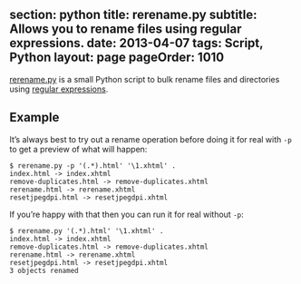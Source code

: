 section: python
title: rerename.py
subtitle: Allows you to rename files using regular expressions.
date: 2013-04-07
tags: Script, Python
layout: page
pageOrder: 1010
----

[rerename.py](/software/rerename.py) is a small Python script to bulk rename files and directories using [regular expressions](http://www.regular-expressions.info/).

## Example

It’s always best to try out a rename operation before doing it for real with `-p` to get a preview of what will happen:

```
$ rerename.py -p '(.*).html' '\1.xhtml' .
index.html -> index.xhtml
remove-duplicates.html -> remove-duplicates.xhtml
rerename.html -> rerename.xhtml
resetjpegdpi.html -> resetjpegdpi.xhtml
```

If you’re happy with that then you can run it for real without `-p`:

```
$ rerename.py '(.*).html' '\1.xhtml' .
index.html -> index.xhtml
remove-duplicates.html -> remove-duplicates.xhtml
rerename.html -> rerename.xhtml
resetjpegdpi.html -> resetjpegdpi.xhtml
3 objects renamed
```
